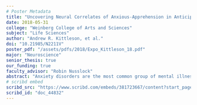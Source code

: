 ```yaml
---
# Poster Metadata
title: "Uncovering Neural Correlates of Anxious-Apprehension in Anticipation of Rewards"
date: 2018-05-31
college: "Weinberg College of Arts and Sciences"
subject: "Life Sciences"
author: "Andrew R. Kittleson, et al."
doi: "10.21985/N2211V"
poster_pdf: "/assets/pdfs/2018/Expo_Kittleson_18.pdf"
major: "Neuroscience"
senior_thesis: true
our_funding: true
faculty_advisor: "Robin Nusslock"
abstract: "Anxiety disorders are the most common group of mental illnesses in the United States and affect over 15% of the population. Prior work utilizing electroencephalogram (EEG) to investigate event-related potentials (ERPs) from the scalp has shown success in isolating certain neural correlates related to increased risk for developing anxiety disorders. However, most of these studies investigate error- and threat-related processing. Far fewer have explored potential relationships between anxiety and abnormal reward-related ERPs. The relationship between anxiety and the stimulus-preceding negativity (SPN), an ERP directly preceding reward feedback, was investigated here. The SPN is a negative deflection that reflects increases in attentional and perceptual systems during the anticipation of an upcoming stimulus, such as reward feedback. Results reveal that anxious-apprehension was related to a blunted SPN reflecting inefficient feedback anticipation, likely due to intrusive and uncontrollable cognitive worry. The current findings of this study illuminate how decision-making and reward-anticipation are affected by a specific set of cognitive symptoms seen in anxiety disorders."
# scribd embed
scribd_src: "https://www.scribd.com/embeds/381723667/content?start_page=1&view_mode=scroll&access_key=key-BNMCuRMegMYuB0lfz6lb&show_recommendations=true"
scribd_id: "doc_44832"
---
```

